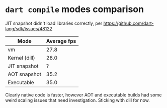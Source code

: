 # `dart compile` modes comparison

JIT snapshot didn't load libraries correctly, per https://github.com/dart-lang/sdk/issues/48122

Mode|Average fps
-|-
vm|27.8
Kernel (dill)|28.0
JIT snapshot|?
AOT snapshot|35.2
Executable|35.0

Clearly native code is faster, however AOT and executable builds had some weird scaling issues that need investigation. Sticking with dill for now.